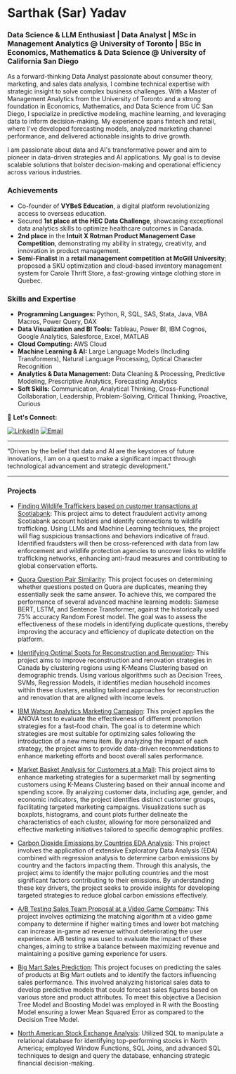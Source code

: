 # Sarthak (Sar) Yadav

### Data Science & LLM Enthusiast | Data Analyst | MSc in Management Analytics @ University of Toronto | BSc in Economics, Mathematics & Data Science @ University of California San Diego

As a forward-thinking Data Analyst passionate about consumer theory, marketing, and sales data analysis, I combine technical expertise with strategic insight to solve complex business challenges. With a Master of Management Analytics from the University of Toronto and a strong foundation in Economics, Mathematics, and Data Science from UC San Diego, I specialize in predictive modeling, machine learning, and leveraging data to inform decision-making. My experience spans fintech and retail, where I’ve developed forecasting models, analyzed marketing channel performance, and delivered actionable insights to drive growth.

I am passionate about data and AI's transformative power and aim to pioneer in data-driven strategies and AI applications. My goal is to devise scalable solutions that bolster decision-making and operational efficiency across various industries.

### Achievements
- Co-founder of **VYBeS Education**, a digital platform revolutionizing access to overseas education.
- Secured **1st place at the HEC Data Challenge**, showcasing exceptional data analytics skills to optimize healthcare outcomes in Canada.
- **2nd place** in the **Intuit X Rotman Product Management Case Competition**, demonstrating my ability in strategy, creativity, and innovation in product management.
- **Semi-Finalist** in a **retail management competition at McGill University**; proposed a SKU optimization and cloud-based inventory management system for Carole Thrift Store, a fast-growing vintage clothing store in Quebec.


### Skills and Expertise
- **Programming Languages:** Python, R, SQL, SAS, Stata, Java, VBA Macros, Power Query, DAX
- **Data Visualization and BI Tools:** Tableau, Power BI, IBM Cognos, Google Analytics, Salesforce, Excel, MATLAB
- **Cloud Computing:** AWS Cloud
- **Machine Learning & AI:** Large Language Models (Including Transformers), Natural Language Processing, Optical Character Recognition
- **Analytics & Data Management:** Data Cleaning & Processing, Predictive Modeling, Prescriptive Analytics, Forecasting Analytics
- **Soft Skills:** Communication, Analytical Thinking, Cross-Functional Collaboration, Leadership, Problem-Solving, Critical Thinking, Proactive, Curious

🔗 **Let's Connect:**

[![LinkedIn](https://img.shields.io/badge/LinkedIn-%230077B5.svg?&style=for-the-badge&logo=linkedin&logoColor=white)](https://www.linkedin.com/in/sarthak-yadav-356128185) [![Email](https://img.shields.io/badge/Email-D14836?style=for-the-badge&logo=gmail&logoColor=white)](mailto:sarthakyad01@gmail.com)

---

"Driven by the belief that data and AI are the keystones of future innovations, I am on a quest to make a significant impact through technological advancement and strategic development."


---
### Projects

- [Finding Wildlife Traffickers based on customer transactions at Scotiabank](https://github.com/sarthakyad01/IMI.git): This project aims to detect fraudulent activity among Scotiabank account holders and identify connections to wildlife trafficking. Using LLMs and Machine Learning techniques, the project will flag suspicious transactions and behaviors indicative of fraud. Identified fraudsters will then be cross-referenced with data from law enforcement and wildlife protection agencies to uncover links to wildlife trafficking networks, enhancing anti-fraud measures and contributing to global conservation efforts.

- [Quora Question Pair Similarity](https://github.com/sarthakyad01/Quora_Question_Pair_Similarity.git): This project focuses on determining whether questions posted on Quora are duplicates, meaning they essentially seek the same answer. To achieve this, we compared the performance of several advanced machine learning models: Siamese BERT, LSTM, and Sentence Transformer, against the historically used 75% accuracy Random Forest model. The goal was to assess the effectiveness of these models in identifying duplicate questions, thereby improving the accuracy and efficiency of duplicate detection on the platform.
  
- [Identifying Optimal Spots for Reconstruction and Renovation](https://github.com/sarthakyad01/Optimal-Spots-for-Construction-and-Renovation.git): This project aims to improve reconstruction and renovation strategies in Canada by clustering regions using K-Means Clustering based on demographic trends. Using various algorithms such as Decision Trees, SVMs, Regression Models, it identifies median household incomes within these clusters, enabling tailored approaches for reconstruction and renovation that are aligned with income levels.
  
- [IBM Watson Analytics Marketing Campaign](https://github.com/sarthakyad01/Fast-Food-Marketing-Campaign-A-B-Test.git): This project applies the ANOVA test to evaluate the effectiveness of different promotion strategies for a fast-food chain. The goal is to determine which strategies are most suitable for optimizing sales following the introduction of a new menu item. By analyzing the impact of each strategy, the project aims to provide data-driven recommendations to enhance marketing efforts and boost overall sales performance.

- [Market Basket Analysis for Customers at a Mall](https://github.com/sarthakyad01/Market-Basket-Analysis.git): This project aims to enhance marketing strategies for a supermarket mall by segmenting customers using K-Means Clustering based on their annual income and spending score. By analyzing customer data, including age, gender, and economic indicators, the project identifies distinct customer groups, facilitating targeted marketing campaigns. Visualizations such as boxplots, histograms, and count plots further delineate the characteristics of each cluster, allowing for more personalized and effective marketing initiatives tailored to specific demographic profiles.
  
- [Carbon Dioxide Emissions by Countries EDA Analysis](https://github.com/sarthakyad01/CO2_Emissions.git): This project involves the application of extensive Exploratory Data Analysis (EDA) combined with regression analysis to determine carbon emissions by country and the factors impacting them. Through this analysis, the project aims to identify the major polluting countries and the most significant factors contributing to their emissions. By understanding these key drivers, the project seeks to provide insights for developing targeted strategies to reduce global carbon emissions effectively.
  
- [A/B Testing Sales Team Proposal at a Video Game Company](https://github.com/sarthakyad01/A-B-Testing-Sales-Team-Proposal.git): This project involves optimizing the matching algorithm at a video game company to determine if higher waiting times and lower bot matching can increase in-game ad revenue without deteriorating the user experience. A/B testing was used to evaluate the impact of these changes, aiming to strike a balance between maximizing revenue and maintaining a positive gaming experience for users.

- [Big Mart Sales Prediction](https://github.com/sarthakyad01/Big-Mart-Sales.git): This project focuses on predicting the sales of products at Big Mart outlets and to identify the factors influencing sales performance. This involved analyzing historical sales data to develop predictive models that could forecast sales figures based on various store and product attributes. To meet this objective a Decision Tree Model and Boosting Model was employed in R with the Boosting Model ensuring a lower Mean Squared Error as compared to the Decision Tree Model.

- [North American Stock Exchange Analysis](https://github.com/sarthakyad01/North-American-Stock-Exchange-Analysis.git): Utilized SQL to manipulate a relational database for identifying top-performing stocks in North America; employed Window Functions, SQL Joins, and advanced SQL techniques to design and query the database, enhancing strategic financial decision-making.
<!--
**sarthakyad01/sarthakyad01** is a ✨ _special_ ✨ repository because its `README.md` (this file) appears on your GitHub profile.


